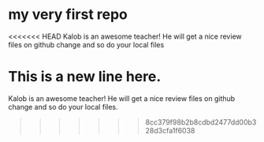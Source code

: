 # my very first repo
<<<<<<< HEAD
Kalob is an awesome teacher! He will get a nice review files on github change and so do your local files

This is a new line here.
=======
Kalob is an awesome teacher! He will get a nice review files on github change and so do your local files.
>>>>>>> 8cc379f98b2b8cdbd2477dd00b328d3cfa1f6038
